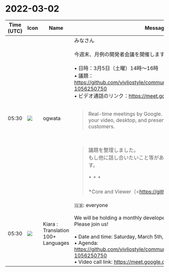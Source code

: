 # 2022-03-02

|Time (UTC)|Icon|Name|Message|
|---|---|---|---|
|05:30|![](https://avatars.slack-edge.com/2019-11-22/845042642576_070441337abaca9fb7b3_72.png)|ogwata|みなさん<br><br>今週末、月例の開発者会議を開催します。ぜひご参加ください！<br><br>• 日時：3月5日（土曜）14時〜16時<br>• 議題：<https://github.com/vivliostyle/community/issues/97#issuecomment-1056250750><br>• ビデオ通話のリンク：<https://meet.google.com/xue-khdy-gka><br><br><blockquote>Real-time meetings by Google. Using your browser, share your video, desktop, and presentations with teammates and customers.</blockquote><br><blockquote>議題を整理しました。  <br>もし他に話し合いたいこと等があれば、ぜひコメントを願いします。<br><br>* * *<br><br>*Core and Viewer（<https://github.com/MurakamiShinyu|@MurakamiShinyu>）*<br><br>• 前回合意事項<br>    • 次の課題として CSS Grid Layout と CSS Variables の実装をすすめる<br>• 前月からの報告<br>    • <https://github.com/vivliostyle/vivliostyle.js/blob/master/CHANGELOG.md#2141-2022-02-05|2.14.1 (2022-02-05)><br>    • <https://github.com/vivliostyle/vivliostyle.js/blob/master/CHANGELOG.md#2142-2022-02-14|2.14.2 (2022-02-14)><br>    • <https://github.com/vivliostyle/vivliostyle.js/blob/master/CHANGELOG.md#2143-2022-02-18|2.14.3 (2022-02-18)><br>    • <https://github.com/vivliostyle/vivliostyle.js/blob/master/CHANGELOG.md#2144-2022-02-21|2.14.4 (2022-02-21)><br><br>*CLI（<https://github.com/spring-raining|@spring-raining>）*<br><br>• 前回合意事項<br>    • Vivliostyle,js 2.14.1 のリリースを待って、早急にCLI 4.7 をリリースする✅<br>    • Node.js API 経由で build などを実行してもコンソールが表示される問題の修正<br>• 前月からの報告<br>    • <https://github.com/vivliostyle/vivliostyle-cli/blob/main/CHANGELOG.md#470-2022-02-06|4.7.0 (2022-02-06)><br>    • <https://github.com/vivliostyle/vivliostyle-cli/blob/main/CHANGELOG.md#480-2022-02-14|4.8.0 (2022-02-14)><br>    • <https://github.com/vivliostyle/vivliostyle-cli/blob/main/CHANGELOG.md#481-2022-02-18|4.8.1 (2022-02-18)><br>    • <https://github.com/vivliostyle/vivliostyle-cli/blob/main/CHANGELOG.md#482-2022-02-21|4.8.2 (2022-02-21)><br><br>*VFM（<https://github.com/akabekobeko|@akabekobeko>）*<br><br>• 前月からの報告と今後の予定<br><br>*vivliostyle-sitegen（<https://github.com/akabekobeko|@akabekobeko>）*<br><br>• 前々回合意事項<br>    • watch、template、その他機能をふくめ、1月中の公開を目指す<br>• 前回合意事項<br>    • 将来的にVivliostyle Pubからsitegenを呼び出す機能を検討（CMS）<br>• 前月からの報告と今後の予定<br><br>*Themes（<https://github.com/yamasy1549|@yamasy1549>）*<br><br>• 前々回合意事項<br>    • 2月中に@逢賀サクさん提供の本文縦書2段組のthemeの公開を目指す<br>• 前回合意事項<br>    • vivliostyle-sitegen が使えるようになったら、vivliostyle.orgの移行を進める<br>        • <https://github.com/vivliostyle/faq/issues|FAQに載せたいもの>の項目を整理し、3月以降FAQの執筆をすすめる<br>        • <https://github.com/vivliostyle/faq/issues|FAQに載せたいもの>のメンバーに<https://github.com/UskeS|@UskeS>を追加する<br>    • 新しいtheme作成のため、<https://github.com/UskeS|@UskeS>と<https://github.com/yamasy1549|@yamasy1549>のミーティングをセッティング（<https://github.com/ogwata|@ogwata>）✅<br>• 前月からの報告と今後の予定<br><br>*<http://vivliostyle.org|vivliostyle.org>（<https://github.com/yamasy1549|@yamasy1549>）*<br><br>• 前回合意事項<br>    • <https://github.com/vivliostyle/faq/issues|ウェブサイトのFAQに載せたいもの><br>        • 開発メンバーをリポジトリに招待する<br>        • CSS組版チュートリアルはFAQとは別ページとして考える<br>        • VFMに関するFAQもふくめ、Vivliostyle系全体のFAQとする<br>        • 1月中に、初心者向けとして hello world的な動画を制作✅<br>• 前月からの報告と今後の予定<br><br>*Vivliostyle Pub（<https://github.com/AyumuTakai|@AyumuTakai>、<https://github.com/takanakahiko|@takanakahiko>）*<br><br>• 前回合意事項<br>    • i18n 対応したので、英語監修が必要（WANTED!）<br>        • アンケートや VFM チートシートも英語ファイルを用意する（<https://github.com/akabekobeko|@akabekobeko>）<br>    • リンクをクリックした場合の振る舞いについて、UI変更もふくめ、下記VSCodeの実装を参考に決める<br>        • リンク先が外部なら別ウィンドウ（OSのWebブラウザー）で開く<br>        • 相対リンクはプレビューだけ切り替わる<br>        • プレビューの切り替え後、タイトルにファイル名を表示してエディターと別であることを明示<br>    • <https://github.com/vivliostyle/vivliostyle-pub/issues/139|#139 コミット履歴で編集した人が誰かが分かるように><br>        • <https://github.com/vivliostyle/vivliostyle-pub/issues/139#issuecomment-1030665878|2月のミーティングでの結果、とりあえずPubのユーザの想定を個人利用と業務利用に分けて考えることになりました。><br>    • 開発者募集の件、アルファ版の公開後、これを使ってもらいながら開発への参加を促す記事をQiitaやZennに投稿<br>• 前月からの報告と今後の予定<br><br>*「Vivliostyle ユーザーと開発者の集い 2022春」開催について*<br><br>• 日程について<br>    • 4月にするか、5月にするか<br>        • Pubのアルファ版日程も考慮<br>        • なお、4/10は<https://blog.adobe.com/jp/publish/2021/04/10/cc-design-adobefonts-font-day-quiz-2021|「フォントの日（Adobe）」>なので外す<br>• 登壇者と演題について<br><br>*次回日程*</blockquote>|
|05:30|![](https://avatars.slack-edge.com/2021-08-02/2324149410423_2aa7423c4133ecb9f168_72.png)|Kiara : Translation 100+ Languages|🇬🇧: everyone<br><br>We will be holding a monthly developer meeting this weekend. Please join us!<br><br>• Date and time: Saturday, March 5th, 14: 00-16: 00<br>• Agenda: <https://github.com/vivliostyle/community/issues/97#issuecomment-1056250750><br>• Video call link: <https://meet.google.com/xue-khdy-gka><br>|
